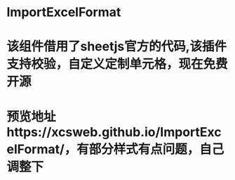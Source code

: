 # ImportExcelFormat
# 该组件借用了sheetjs官方的代码,该插件支持校验，自定义定制单元格，现在免费开源
# 预览地址https://xcsweb.github.io/ImportExcelFormat/，有部分样式有点问题，自己调整下